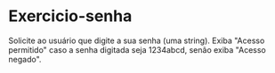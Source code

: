 # Exercicio-senha
Solicite ao usuário que digite a sua senha (uma string). Exiba "Acesso permitido" caso a senha digitada seja 1234abcd, senão exiba "Acesso negado".
